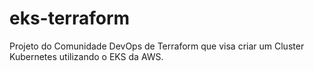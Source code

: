 # eks-terraform

Projeto do Comunidade DevOps de Terraform que visa criar um Cluster Kubernetes utilizando o EKS da AWS.
